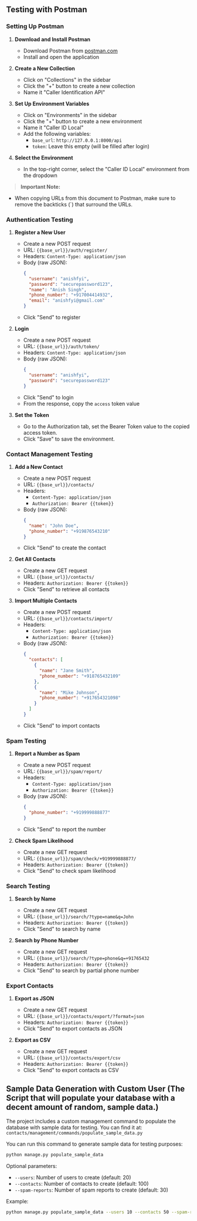 ## Testing with Postman

### Setting Up Postman

1. **Download and Install Postman**
   - Download Postman from [postman.com](https://www.postman.com/downloads/)
   - Install and open the application

2. **Create a New Collection**
   - Click on "Collections" in the sidebar
   - Click the "+" button to create a new collection
   - Name it "Caller Identification API"

3. **Set Up Environment Variables**
   - Click on "Environments" in the sidebar
   - Click the "+" button to create a new environment
   - Name it "Caller ID Local"
   - Add the following variables:
     - `base_url`: `http://127.0.0.1:8000/api`
     - `token`: Leave this empty (will be filled after login)

4. **Select the Environment**
   - In the top-right corner, select the "Caller ID Local" environment from the dropdown

> **Important Note:** 
- When copying URLs from this document to Postman, make sure to remove the backticks (`) that surround the URLs.

### Authentication Testing

1. **Register a New User**
   - Create a new POST request
   - URL: `{{base_url}}/auth/register/`
   - Headers: `Content-Type: application/json`
   - Body (raw JSON):
     ```json
     {
       "username": "anishfyi",
       "password": "securepassword123",
       "name": "Anish Singh",
       "phone_number": "+917004414932",
       "email": "anishfyi@gmail.com"
     }
     ```
   - Click "Send" to register

2. **Login**
   - Create a new POST request
   - URL: `{{base_url}}/auth/token/`
   - Headers: `Content-Type: application/json`
   - Body (raw JSON):
     ```json
     {
       "username": "anishfyi",
       "password": "securepassword123"
     }
     ```
   - Click "Send" to login
   - From the response, copy the `access` token value

3. **Set the Token**
   - Go to the Authorization tab, set the Bearer Token value to the copied access token.
   - Click "Save" to save the environment.

### Contact Management Testing

1. **Add a New Contact**
   - Create a new POST request
   - URL: `{{base_url}}/contacts/`
   - Headers: 
     - `Content-Type: application/json`
     - `Authorization: Bearer {{token}}`
   - Body (raw JSON):
     ```json
     {
       "name": "John Doe",
       "phone_number": "+919876543210"
     }
     ```
   - Click "Send" to create the contact

2. **Get All Contacts**
   - Create a new GET request
   - URL: `{{base_url}}/contacts/`
   - Headers: `Authorization: Bearer {{token}}`
   - Click "Send" to retrieve all contacts

3. **Import Multiple Contacts**
   - Create a new POST request
   - URL: `{{base_url}}/contacts/import/`
   - Headers: 
     - `Content-Type: application/json`
     - `Authorization: Bearer {{token}}`
   - Body (raw JSON):
     ```json
     {
       "contacts": [
         {
           "name": "Jane Smith",
           "phone_number": "+918765432109"
         },
         {
           "name": "Mike Johnson",
           "phone_number": "+917654321098"
         }
       ]
     }
     ```
   - Click "Send" to import contacts

### Spam Testing

1. **Report a Number as Spam**
   - Create a new POST request
   - URL: `{{base_url}}/spam/report/`
   - Headers: 
     - `Content-Type: application/json`
     - `Authorization: Bearer {{token}}`
   - Body (raw JSON):
     ```json
     {
       "phone_number": "+919999888877"
     }
     ```
   - Click "Send" to report the number

2. **Check Spam Likelihood**
   - Create a new GET request
   - URL: `{{base_url}}/spam/check/+919999888877/`
   - Headers: `Authorization: Bearer {{token}}`
   - Click "Send" to check spam likelihood

### Search Testing

1. **Search by Name**
   - Create a new GET request
   - URL: `{{base_url}}/search/?type=name&q=John`
   - Headers: `Authorization: Bearer {{token}}`
   - Click "Send" to search by name

2. **Search by Phone Number**
   - Create a new GET request
   - URL: `{{base_url}}/search/?type=phone&q=+91765432`
   - Headers: `Authorization: Bearer {{token}}`
   - Click "Send" to search by partial phone number

### Export Contacts

1. **Export as JSON**
   - Create a new GET request
   - URL: `{{base_url}}/contacts/export/?format=json`
   - Headers: `Authorization: Bearer {{token}}`
   - Click "Send" to export contacts as JSON

2. **Export as CSV**
   - Create a new GET request
   - URL: `{{base_url}}/contacts/export/csv`
   - Headers: `Authorization: Bearer {{token}}`
   - Click "Send" to export contacts as CSV

## Sample Data Generation with Custom User (The Script that will populate your database with a decent amount of random, sample data.)

The project includes a custom management command to populate the database with sample data for testing. You can find it at:
`contacts/management/commands/populate_sample_data.py`

You can run this command to generate sample data for testing purposes:

```bash
python manage.py populate_sample_data
```

Optional parameters:
- `--users`: Number of users to create (default: 20)
- `--contacts`: Number of contacts to create (default: 100)
- `--spam-reports`: Number of spam reports to create (default: 30)

Example:
```bash
python manage.py populate_sample_data --users 10 --contacts 50 --spam-reports 15
```